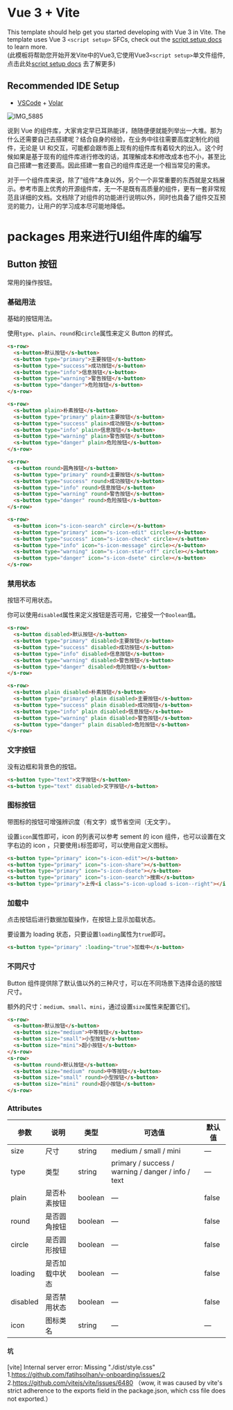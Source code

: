 # Vue 3 + Vite

This template should help get you started developing with Vue 3 in Vite. The template uses Vue 3 `<script setup>` SFCs, check out the [script setup docs](https://v3.vuejs.org/api/sfc-script-setup.html#sfc-script-setup) to learn more.<br>
(此模板将帮助您开始开发Vite中的Vue3,它使用Vue3`<script setup>`单文件组件,点击此处[script setup docs](https://v3.vuejs.org/api/sfc-script-setup.html#sfc-script-setup) 去了解更多)

## Recommended IDE Setup

- [VSCode](https://code.visualstudio.com/) + [Volar](https://marketplace.visualstudio.com/items?itemName=johnsoncodehk.volar)

![IMG_5885](https://user-images.githubusercontent.com/12172868/145699258-517293e0-c5e1-474c-8ba6-7695b07cfac3.jpg)


说到 Vue 的组件库，大家肯定早已耳熟能详，随随便便就能列举出一大堆。那为什么还需要自己去搭建呢？结合自身的经验，在业务中往往需要高度定制化的组件，无论是 UI 和交互，可能都会跟市面上现有的组件库有着较大的出入。这个时候如果是基于现有的组件库进行修改的话，其理解成本和修改成本也不小，甚至比自己搭建一套还要高。因此搭建一套自己的组件库还是一个相当常见的需求。

对于一个组件库来说，除了”组件“本身以外，另个一个非常重要的东西就是文档展示。参考市面上优秀的开源组件库，无一不是既有高质量的组件，更有一套非常规范且详细的文档。文档除了对组件的功能进行说明以外，同时也具备了组件交互预览的能力，让用户的学习成本尽可能地降低。

# packages 用来进行UI组件库的编写

## Button 按钮
常用的操作按钮。

### 基础用法

基础的按钮用法。

使用`type`、`plain`、`round`和`circle`属性来定义 Button 的样式。

```html
<s-row>
  <s-button>默认按钮</s-button>
  <s-button type="primary">主要按钮</s-button>
  <s-button type="success">成功按钮</s-button>
  <s-button type="info">信息按钮</s-button>
  <s-button type="warning">警告按钮</s-button>
  <s-button type="danger">危险按钮</s-button>
</s-row>

<s-row>
  <s-button plain>朴素按钮</s-button>
  <s-button type="primary" plain>主要按钮</s-button>
  <s-button type="success" plain>成功按钮</s-button>
  <s-button type="info" plain>信息按钮</s-button>
  <s-button type="warning" plain>警告按钮</s-button>
  <s-button type="danger" plain>危险按钮</s-button>
</s-row>

<s-row>
  <s-button round>圆角按钮</s-button>
  <s-button type="primary" round>主要按钮</s-button>
  <s-button type="success" round>成功按钮</s-button>
  <s-button type="info" round>信息按钮</s-button>
  <s-button type="warning" round>警告按钮</s-button>
  <s-button type="danger" round>危险按钮</s-button>
</s-row>

<s-row>
  <s-button icon="s-icon-search" circle></s-button>
  <s-button type="primary" icon="s-icon-edit" circle></s-button>
  <s-button type="success" icon="s-icon-check" circle></s-button>
  <s-button type="info" icon="s-icon-message" circle></s-button>
  <s-button type="warning" icon="s-icon-star-off" circle></s-button>
  <s-button type="danger" icon="s-icon-dsete" circle></s-button>
</s-row>
```


### 禁用状态

按钮不可用状态。

你可以使用`disabled`属性来定义按钮是否可用，它接受一个`Boolean`值。

```html
<s-row>
  <s-button disabled>默认按钮</s-button>
  <s-button type="primary" disabled>主要按钮</s-button>
  <s-button type="success" disabled>成功按钮</s-button>
  <s-button type="info" disabled>信息按钮</s-button>
  <s-button type="warning" disabled>警告按钮</s-button>
  <s-button type="danger" disabled>危险按钮</s-button>
</s-row>

<s-row>
  <s-button plain disabled>朴素按钮</s-button>
  <s-button type="primary" plain disabled>主要按钮</s-button>
  <s-button type="success" plain disabled>成功按钮</s-button>
  <s-button type="info" plain disabled>信息按钮</s-button>
  <s-button type="warning" plain disabled>警告按钮</s-button>
  <s-button type="danger" plain disabled>危险按钮</s-button>
</s-row>
```


### 文字按钮

没有边框和背景色的按钮。


```html
<s-button type="text">文字按钮</s-button>
<s-button type="text" disabled>文字按钮</s-button>
```


### 图标按钮

带图标的按钮可增强辨识度（有文字）或节省空间（无文字）。

设置`icon`属性即可，icon 的列表可以参考 sement 的 icon 组件，也可以设置在文字右边的 icon ，只要使用`i`标签即可，可以使用自定义图标。

```html
<s-button type="primary" icon="s-icon-edit"></s-button>
<s-button type="primary" icon="s-icon-share"></s-button>
<s-button type="primary" icon="s-icon-dsete"></s-button>
<s-button type="primary" icon="s-icon-search">搜索</s-button>
<s-button type="primary">上传<i class="s-icon-upload s-icon--right"></i></s-button>
```


### 加载中

点击按钮后进行数据加载操作，在按钮上显示加载状态。

要设置为 loading 状态，只要设置`loading`属性为`true`即可。

```html
<s-button type="primary" :loading="true">加载中</s-button>
```


### 不同尺寸

Button 组件提供除了默认值以外的三种尺寸，可以在不同场景下选择合适的按钮尺寸。

额外的尺寸：`medium`、`small`、`mini`，通过设置`size`属性来配置它们。

```html
<s-row>
  <s-button>默认按钮</s-button>
  <s-button size="medium">中等按钮</s-button>
  <s-button size="small">小型按钮</s-button>
  <s-button size="mini">超小按钮</s-button>
</s-row>
<s-row>
  <s-button round>默认按钮</s-button>
  <s-button size="medium" round>中等按钮</s-button>
  <s-button size="small" round>小型按钮</s-button>
  <s-button size="mini" round>超小按钮</s-button>
</s-row>
```


### Attributes
| 参数      | 说明    | 类型      | 可选值       | 默认值   |
|---------- |-------- |---------- |-------------  |-------- |
| size     | 尺寸   | string  |   medium / small / mini            |    —     |
| type     | 类型   | string    |   primary / success / warning / danger / info / text |     —    |
| plain     | 是否朴素按钮   | boolean    | — | false   |
| round     | 是否圆角按钮   | boolean    | — | false   |
| circle     | 是否圆形按钮   | boolean    | — | false   |
| loading     | 是否加载中状态   | boolean    | — | false   |
| disabled  | 是否禁用状态    | boolean   | —   | false   |
| icon  | 图标类名 | string   |  —  |  —  |


#### 坑
[vite] Internal server error: Missing "./dist/style.css" 
1.https://github.com/fatihsolhan/v-onboarding/issues/2<br>
2.https://github.com/vitejs/vite/issues/6480 （wow, it was caused by vite's strict adherence to the exports field in the package.json, which css file does not exported.）
